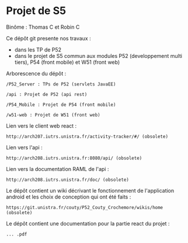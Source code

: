 Projet de S5
============


Binôme : Thomas C et Robin C


Ce dépôt git presente nos travaux :
- dans les TP de P52 
- dans le projet de S5 commun aux modules P52 (developpement multi tiers), P54 (front mobile) et W51 (front web)


Arborescence du dépôt :

    /P52_Server : TPs de P52 (servlets JavaEE)

    /api : Projet de P52 (api rest)

    /P54_Mobile : Projet de P54 (front mobile)
    
    /w51-web : Projet de W51 (front web)
    
Lien vers le client web react :

    http://arch207.iutrs.unistra.fr/activity-tracker/#/ (obsolete)
    
Lien vers l'api :

    http://arch208.iutrs.unistra.fr:8080/api/ (obsolete)

Lien vers la documentation RAML de l'api :

    http://arch208.iutrs.unistra.fr/doc/ (obsolete)
   
Le dépôt contient un wiki décrivant le fonctionnement de l'application android et les choix de conception qui ont été faits :

    https://git.unistra.fr/couty/P52_Couty_Crochemore/wikis/home (obsolete)
    
Le dépôt contient une documentation pour la partie react du projet :

    ... .pdf
